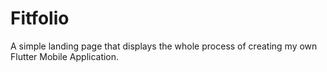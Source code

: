 # Fitfolio

A simple landing page that displays the whole process of creating my own Flutter Mobile Application.
